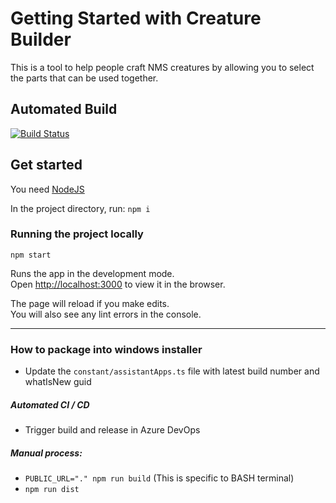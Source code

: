 # Getting Started with Creature Builder

This is a tool to help people craft NMS creatures by allowing you to select the parts that can be used together.


## Automated Build

[![Build Status](https://dev.azure.com/khaoznet/NMS%20Assistant/_apis/build/status/NMSCD.Creature-Builder?branchName=main)](https://dev.azure.com/khaoznet/NMS%20Assistant/_build/latest?definitionId=82&branchName=main)


## Get started

You need [NodeJS](https://nodejs.org/en/download/)

In the project directory, run: `npm i`


### Running the project locally

`npm start`

Runs the app in the development mode.\
Open [http://localhost:3000](http://localhost:3000) to view it in the browser.

The page will reload if you make edits.\
You will also see any lint errors in the console.


---

### How to package into windows installer

- Update the `constant/assistantApps.ts` file with latest build number and whatIsNew guid

##### Automated CI / CD

- Trigger build and release in Azure DevOps


##### Manual process:

- `PUBLIC_URL="." npm run build` (This is specific to BASH terminal)
- `npm run dist`
